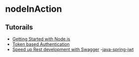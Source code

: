 # nodeInAction
## Tutorails
 - [Getting Started with Node.js](https://blog.risingstack.com/node-hero-tutorial-getting-started-with-node-js/)
 - [Token based Authentication](https://scotch.io/tutorials/authenticate-a-node-js-api-with-json-web-tokens)
 - [Speed up Rest development with Swagger](https://scotch.io/tutorials/speed-up-your-restful-api-development-in-node-js-with-swagger)
 -[java-spring-jwt](https://github.com/szerhusenBC/jwt-spring-security-demo)
